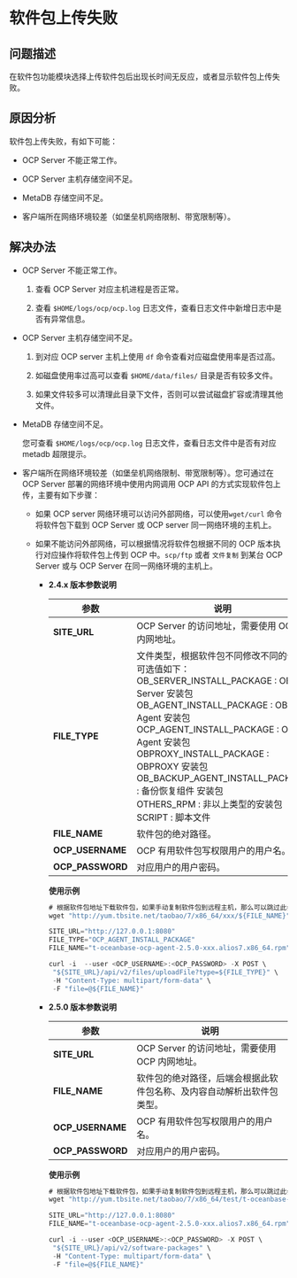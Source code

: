 软件包上传失败 
============================



**问题描述** 
-----------------------------

在软件包功能模块选择上传软件包后出现长时间无反应，或者显示软件包上传失败。

**原因分析** 
-----------------------------

软件包上传失败，有如下可能：

* OCP Server 不能正常工作。

  

* OCP Server 主机存储空间不足。

  

* MetaDB 存储空间不足。

  

* 客户端所在网络环境较差（如堡垒机网络限制、带宽限制等）。

  




**解决办法** 
-----------------------------



* OCP Server 不能正常工作。

  1. 查看 OCP Server 对应主机进程是否正常。

     
  
  2. 查看 `$HOME/logs/ocp/ocp.log` 日志文件，查看日志文件中新增日志中是否有异常信息。

     
  

  

* OCP Server 主机存储空间不足。

  1. 到对应 OCP server 主机上使用 `df` 命令查看对应磁盘使用率是否过高。

     
  
  2. 如磁盘使用率过高可以查看 `$HOME/data/files/` 目录是否有较多文件。

     
  
  3. 如果文件较多可以清理此目录下文件，否则可以尝试磁盘扩容或清理其他文件。

     
  

  

* MetaDB 存储空间不足。

  您可查看 `$HOME/logs/ocp/ocp.log` 日志文件，查看日志文件中是否有对应 metadb 超限提示。
  

* 客户端所在网络环境较差（如堡垒机网络限制、带宽限制等）。您可通过在 OCP Server 部署的网络环境中使用内网调用 OCP API 的方式实现软件包上传，主要有如下步骤：

  * 如果 OCP server 网络环境可以访问外部网络，可以使用`wget/curl` 命令将软件包下载到 OCP Server 或 OCP server 同一网络环境的主机上。

    
  
  * 如果不能访问外部网络，可以根据情况将软件包根据不同的 OCP 版本执行对应操作将软件包上传到 OCP 中。`scp/ftp` 或者 `文件复制` 到某台 OCP Server 或与 OCP Server 在同一网络环境的主机上。

    * **2.4.x 版本参数说明** 

      

      |      **参数**      |                                                                                                                                                                                                                                                                                       **说明**                                                                                                                                                                                                                                                                                       |
      |------------------|------------------------------------------------------------------------------------------------------------------------------------------------------------------------------------------------------------------------------------------------------------------------------------------------------------------------------------------------------------------------------------------------------------------------------------------------------------------------------------------------------------------------------------------------------------------------------------|
      | **SITE_URL**     | OCP Server 的访问地址，需要使用 OCP 内网地址。                                                                                                                                                                                                                                                                                                                                                                                                                                                                                                                                                    |
      | **FILE_TYPE**    | 文件类型，根据软件包不同修改不同的值，可选值如下：<br />OB_SERVER_INSTALL_PACKAGE : OB Server 安装包<br />OB_AGENT_INSTALL_PACKAGE : OB Agent 安装包<br />OCP_AGENT_INSTALL_PACKAGE : OCP Agent 安装包<br />OBPROXY_INSTALL_PACKAGE : OBPROXY 安装包 <br />OB_BACKUP_AGENT_INSTALL_PACKAGE : 备份恢复组件 安装包<br /> OTHERS_RPM : 非以上类型的安装包<br />SCRIPT : 脚本文件    |
      | **FILE_NAME**    | 软件包的绝对路径。                                                                                                                                                                                                                                                                                                                                                                                                                                                                                                                                                                          |
      | **OCP_USERNAME** | OCP 有用软件包写权限用户的用户名。                                                                                                                                                                                                                                                                                                                                                                                                                                                                                                                                                                |
      | **OCP_PASSWORD** | 对应用户的用户密码。                                                                                                                                                                                                                                                                                                                                                                                                                                                                                                                                                                         |

      

      **使用示例** 

      ```javascript
      # 根据软件包地址下载软件包，如果手动复制软件包到远程主机，那么可以跳过此步骤.
      wget "http://yum.tbsite.net/taobao/7/x86_64/xxx/${FILE_NAME}"
      
      SITE_URL="http://127.0.0.1:8080"
      FILE_TYPE="OCP_AGENT_INSTALL_PACKAGE"
      FILE_NAME="t-oceanbase-ocp-agent-2.5.0-xxx.alios7.x86_64.rpm"
      
      curl -i  --user <OCP_USERNAME>:<OCP_PASSWORD> -X POST \
       "${SITE_URL}/api/v2/files/uploadFile?type=${FILE_TYPE}" \
       -H "Content-Type: multipart/form-data" \
       -F "file=@${FILE_NAME}"
      ```

      
    
    * **2.5.0 版本参数说明** 

      

      |      **参数**      |               **说明**                |
      |------------------|-------------------------------------|
      | **SITE_URL**     | OCP Server 的访问地址，需要使用 OCP 内网地址。     |
      | **FILE_NAME**    | 软件包的绝对路径，后端会根据此软件包名称、及内容自动解析出软件包类型。 |
      | **OCP_USERNAME** | OCP 有用软件包写权限用户的用户名。                 |
      | **OCP_PASSWORD** | 对应用户的用户密码。                          |

      

      **使用示例** 

      ```javascript
      # 根据软件包地址下载软件包，如果手动复制软件包到远程主机，那么可以跳过此步骤.
      wget "http://yum.tbsite.net/taobao/7/x86_64/test/t-oceanbase-ocp-agent/${FILE_NAME}"
      
      SITE_URL="http://127.0.0.1:8080"
      FILE_NAME="t-oceanbase-ocp-agent-2.5.0-xxx.alios7.x86_64.rpm"
      
      curl -i --user <OCP_USERNAME>:<OCP_PASSWORD> -X POST \
       "${SITE_URL}/api/v2/software-packages" \
       -H "Content-Type: multipart/form-data" \
       -F "file=@${FILE_NAME}"
      ```

      
    

    
  

  



